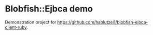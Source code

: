 # Blobfish::Ejbca demo

Demonstration project for https://github.com/hablutzel1/blobfish-ejbca-client-ruby.